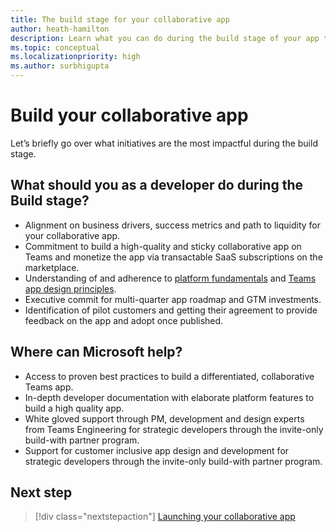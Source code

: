 ```yaml
---
title: The build stage for your collaborative app
author: heath-hamilton
description: Learn what you can do during the build stage of your app to grow your app
ms.topic: conceptual
ms.localizationpriority: high
ms.author: surbhigupta
---
```


# Build your collaborative app

Let’s briefly go over what initiatives are the most impactful during the build stage.

## What should you as a developer do during the Build stage?

- Alignment on business drivers, success metrics and path to liquidity for your collaborative app.
- Commitment to build a high-quality and sticky collaborative app on Teams and monetize the app via transactable SaaS subscriptions on the marketplace.
- Understanding of and adherence to [platform fundamentals](https://learn.microsoft.com/en-us/microsoftteams/platform/concepts/app-fundamentals-overview) and [Teams app design principles](https://learn.microsoft.com/en-us/microsoftteams/platform/concepts/design/design-teams-app-overview).
- Executive commit for multi-quarter app roadmap and GTM investments.
- Identification of pilot customers and getting their agreement to provide feedback on the app and adopt once published.

## Where can Microsoft help?

- Access to proven best practices to build a differentiated, collaborative Teams app.
- In-depth developer documentation with elaborate platform features to build a high quality app.
- White gloved support through PM, development and design experts from Teams Engineering for strategic developers through the invite-only build-with partner program.
- Support for customer inclusive app design and development for strategic developers through the invite-only build-with partner program.

## Next step

> [!div class="nextstepaction"]
> [Launching your collaborative app](launch-app.md)
